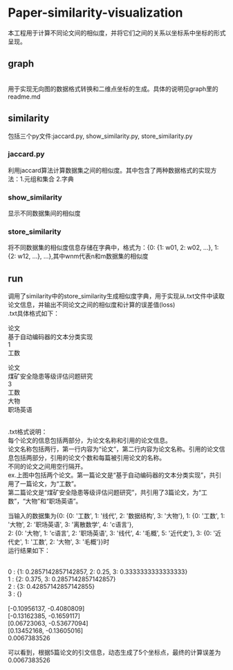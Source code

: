 # Paper-similarity-visualization
本工程用于计算不同论文间的相似度，并将它们之间的关系以坐标系中坐标的形式呈现。


## graph
<br>用于实现无向图的数据格式转换和二维点坐标的生成。具体的说明见graph里的readme.md


## similarity
包括三个py文件:jaccard.py, show_similarity.py, store_similarity.py
### jaccard.py
利用jaccard算法计算数据集之间的相似度。其中包含了两种数据格式的实现方法：1.元组和集合  2.字典
### show_similarity
显示不同数据集间的相似度
### store_similarity
将不同数据集的相似度信息存储在字典中，格式为：{0: {1: w01, 2: w02, ...}, 1: {2: w12, ...}, ...},其中wnm代表n和m数据集的相似度


## run
调用了similarity中的store_similarity生成相似度字典，用于实现从.txt文件中读取论文信息，并输出不同论文之间的相似度和计算的误差值(loss)
<br>.txt具体格式如下：

论文
<br>基于自动编码器的文本分类实现
<br>1
<br>工数

论文
<br>煤矿安全隐患等级评估问题研究
<br>3
<br>工数
<br>大物
<br>职场英语

<br>.txt格式说明：<br>每个论文的信息包括两部分，为论文名称和引用的论文信息。
<br>论文名称包括两行，第一行内容为“论文”，第二行内容为论文名称。引用的论文信息包括两部分，引用的论文个数和每篇被引用论文的名称。
<br>不同的论文之间用空行隔开。
<br>ex.上图中包括两个论文。第一篇论文是“基于自动编码器的文本分类实现”，共引用了一篇论文，为“工数”。
<br>第二篇论文是“煤矿安全隐患等级评估问题研究”，共引用了3篇论文，为“工数”，“大物”和“职场英语”。

当输入的数据集为{0: {0: '工数', 1: '线代', 2: '数据结构', 3: '大物'}, 1: {0: '工数', 1: '大物', 2: '职场英语', 3: '离散数学', 4: 'c语言'}, <br>2: {0: '大物', 1: 'c语言', 2: '职场英语', 3: '线代', 4: '毛概', 5: '近代史'}, 3: {0: '近代史', 1: '工数', 2: '大物', 3: '毛概'}}时
<br>运行结果如下：

<br>0 : {1: 0.2857142857142857, 2: 0.25, 3: 0.3333333333333333}
<br>1 : {2: 0.375, 3: 0.2857142857142857}
<br>2 : {3: 0.42857142857142855}
<br>3 : {}
<br>
<br>[-0.10956137, -0.4080809]
<br>[-0.13162385, -0.1659117]
<br>[0.06723063, -0.53677094]
<br>[0.13452168, -0.13605016]
<br>0.0067383526

可以看到，根据5篇论文的引文信息，动态生成了5个坐标点，最终的计算误差为0.0067383526

